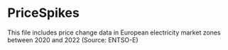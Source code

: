 # PriceSpikes
This file includes price change data in European electricity market zones between 2020 and 2022 (Source: ENTSO-E)
